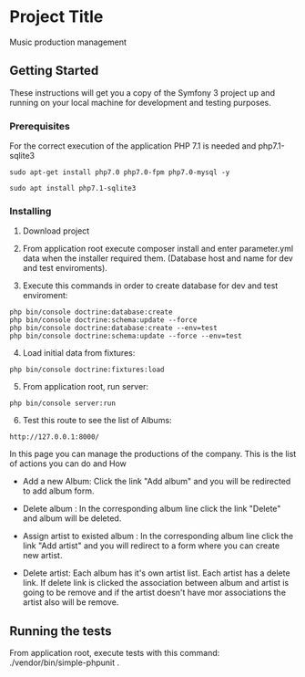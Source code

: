 # Project Title

Music production management

## Getting Started

These instructions will get you a copy of the Symfony 3 project up and running on your local machine for development and testing purposes.

### Prerequisites

For the correct execution of the application PHP 7.1 is needed and php7.1-sqlite3


```
sudo apt-get install php7.0 php7.0-fpm php7.0-mysql -y
```
```
sudo apt install php7.1-sqlite3
```

### Installing

1. Download project

2. From application root execute composer install and enter parameter.yml data when the installer required them. (Database host and name for dev and test enviroments).

3. Execute this commands in order to create database for dev and test enviroment:

```
php bin/console doctrine:database:create
php bin/console doctrine:schema:update --force
php bin/console doctrine:database:create --env=test
php bin/console doctrine:schema:update --force --env=test

```

4. Load initial data from fixtures:

```
php bin/console doctrine:fixtures:load
```

5. From application root, run server:

```
php bin/console server:run
```

6. Test this route to see the list of Albums:

```
http://127.0.0.1:8000/
```
In this page you can manage the productions of the company. This is the list of actions you can do and How

- Add a new Album: Click the link "Add album" and you will be redirected to add album form.

- Delete album : In the corresponding album line click the link "Delete" and album will be deleted.

- Assign artist to existed album : In the corresponding album line click the link "Add artist" and you will redirect to a form where you can  create new artist.

- Delete artist: Each album has it's own artist list. Each artist has a delete link. If delete link is clicked the association between album and artist is going to be remove and if the artist doesn't have mor associations the artist also will be remove.


## Running the tests

From application root, execute tests with this command: ./vendor/bin/simple-phpunit .


